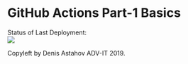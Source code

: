 # GitHub Actions Part-1 Basics


Status of Last Deployment:<br>
<img src="https://github.com/AndreyMatrosov/github-actions-part-1-basics/workflows/My-GitHubActions-Basics/badge.svg?branch=master"><br>


Copyleft by Denis Astahov ADV-IT 2019.
